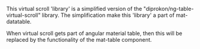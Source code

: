 This virtual scroll 'library' is a simplified version of the "diprokon/ng-table-virtual-scroll" library.
The simplification make this 'library' a part of mat-datatable.

When virtual scroll gets part of angular material table, then this will be replaced by the functionality of the mat-table component.
